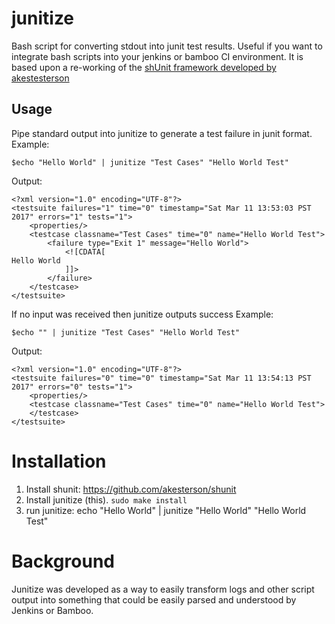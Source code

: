 # junitize
Bash script for converting stdout into junit test results.  Useful if you want to integrate bash scripts into your jenkins or bamboo CI environment.  It is based upon a re-working of the [shUnit framework developed by akestesterson](https://github.com/akesterson/shunit)

## Usage
Pipe standard output into junitize to generate a test failure in junit format.
Example:
```
$echo "Hello World" | junitize "Test Cases" "Hello World Test"
```
Output:
```
<?xml version="1.0" encoding="UTF-8"?>
<testsuite failures="1" time="0" timestamp="Sat Mar 11 13:53:03 PST 2017" errors="1" tests="1">
    <properties/>
    <testcase classname="Test Cases" time="0" name="Hello World Test">
        <failure type="Exit 1" message="Hello World">
            <![CDATA[
Hello World
            ]]>
        </failure>
    </testcase>
</testsuite>
```
If no input was received then junitize outputs success
Example:
```
$echo "" | junitize "Test Cases" "Hello World Test"
```
Output:
```
<?xml version="1.0" encoding="UTF-8"?>
<testsuite failures="0" time="0" timestamp="Sat Mar 11 13:54:13 PST 2017" errors="0" tests="1">
    <properties/>
    <testcase classname="Test Cases" time="0" name="Hello World Test">
    </testcase>
</testsuite>
```
  
# Installation
  1.  Install shunit: https://github.com/akesterson/shunit
  2.  Install junitize (this).
    `sudo make install`
  3.  run junitize: echo "Hello World" | junitize "Hello World" "Hello World Test"
  
# Background
  Junitize was developed as a way to easily transform logs and other script output into something that could be easily parsed and understood by Jenkins or Bamboo.
